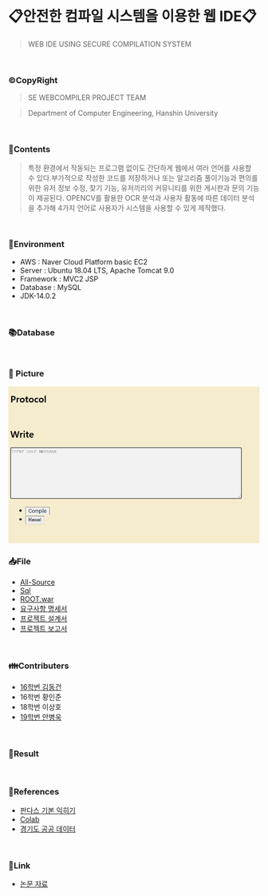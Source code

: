 # 📋안전한 컴파일 시스템을 이용한 웹 IDE📋

> WEB IDE USING SECURE COMPILATION SYSTEM

<br>

### ©CopyRight

> SE WEBCOMPILER PROJECT TEAM

> Department of Computer Engineering, Hanshin University

<br>

### 📒Contents
> 특정 환경에서 작동되는 프로그램 없이도 간단하게 웹에서 여러 언어를 사용할 수 있다.부가적으로 작성한 코드를 저장하거나 또는 알고리즘 풀이기능과 편의를 위한 유저 정보 수정, 찾기 기능, 유저끼리의 커뮤니티를 위한 게시판과 문의 기능이 제공된다. OPENCV를 활용한 OCR 분석과 사용자 활동에 따른 데이터 분석을 추가해 4가지 언어로 사용자가 시스템을 사용할 수 있게 제작했다. 

<br>

### 🔧Environment
  - AWS : Naver Cloud Platform basic EC2
  - Server : Ubuntu 18.04 LTS, Apache Tomcat 9.0
  - Framework : MVC2 JSP
  - Database : MySQL
  - JDK-14.0.2

<br>

### 📚Database

<br>

### 📸 Picture
<img src="https://github.com/DongGeon0908/PacketTracer/blob/master/pic/start%20Point.png">

<br>

### 📥File
- [All-Source](https://github.com/SE-LAB-IDE/WEBCOMPILER-COMPILER-SYSTEM/tree/master/ROOT)
- [Sql](https://github.com/DongGeon0908/Building-a-coding-test-site-using-WEB-IDE/blob/master/sql/kko_final.sql)
- [ROOT.war](https://github.com/SE-LAB-IDE/WEBCOMPILER-COMPILER-SYSTEM/blob/master/ROOT.war)
- [요구사항 명세서](https://github.com/DongGeon0908/Building-a-coding-test-site-using-WEB-IDE/blob/master/text/%EC%9A%94%EA%B5%AC%EC%82%AC%ED%95%AD%20%EC%A0%95%EC%9D%98.pdf)
- [프로젝트 설계서](https://github.com/DongGeon0908/Building-a-coding-test-site-using-WEB-IDE/blob/master/text/%EC%84%A4%EA%B3%84%EC%84%9C.pdf)
- [프로젝트 보고서](https://github.com/DongGeon0908/Building-a-coding-test-site-using-WEB-IDE/blob/master/text/%EB%B3%B4%EA%B3%A0%EC%84%9C.pdf)

<br>

### 👪Contributers

- [16학번 김동건](https://github.com/DongGeon0908)
- 16학번 황인준
- 18학번 이상호
- [19학번 안병욱](https://github.com/uuuugi)

<br>

### 🤟Result

<br>

### 📖References
- [판다스 기본 익히기](https://dandyrilla.github.io/2017-08-12/pandas-10min/)
- [Colab](https://colab.research.google.com/)
- [경기도 공공 데이터](https://data.gg.go.kr/portal/mainPage.do)

<br>

### 🔗Link
- [논문 자료](https://github.com/DongGeon0908/Data-Analysis-Report/blob/master/%EA%B2%BD%EA%B8%B0%EB%8F%84%20%EC%8B%9C%E3%86%8D%EA%B5%B0%EB%B3%84%20%ED%95%99%EA%B5%B0%EC%97%90%20%EB%94%B0%EB%A5%B8%20%EC%98%A4%EB%9D%BD%E3%86%8D%EC%9C%A0%ED%9D%A5%EC%97%85%EC%86%8C%20%ED%98%95%EC%84%B1%EA%B3%BC%20%EC%9E%AC%EC%A0%95%EC%9E%90%EB%A6%BD%EB%8F%84%EA%B0%84%EC%9D%98%20%EA%B4%80%EA%B3%84%EC%84%B1.pdf)